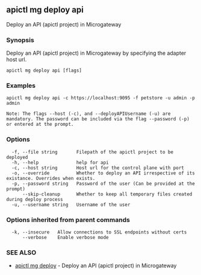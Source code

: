## apictl mg deploy api

Deploy an API (apictl project) in Microgateway

### Synopsis

Deploy an API (apictl project) in Microgateway by specifying the adapter host url.

```
apictl mg deploy api [flags]
```

### Examples

```
apictl mg deploy api -c https://localhost:9095 -f petstore -u admin -p admin

Note: The flags --host (-c), and --deployAPIUsername (-u) are mandatory. The password can be included via the flag --password (-p) or entered at the prompt.
```

### Options

```
  -f, --file string       Filepath of the apictl project to be deployed
  -h, --help              help for api
  -c, --host string       Host url for the control plane with port
  -o, --override          Whether to deploy an API irrespective of its existance. Overrides when exists.
  -p, --password string   Password of the user (Can be provided at the prompt)
      --skip-cleanup      Whether to keep all temporary files created during deploy process
  -u, --username string   Username of the user
```

### Options inherited from parent commands

```
  -k, --insecure   Allow connections to SSL endpoints without certs
      --verbose    Enable verbose mode
```

### SEE ALSO

* [apictl mg deploy](apictl_mg_deploy.md)	 - Deploy an API (apictl project) in Microgateway

